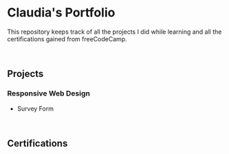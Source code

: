 <h1>Claudia's Portfolio</h1> 
<p>
  This repository keeps track of all the projects I did while learning and all the certifications gained from freeCodeCamp.
</p>
<br>

<h2>Projects</h2>
<h3>Responsive Web Design</h3>
  <ul>
    <li>Survey Form</li>
  </ul>
<br>

<h2>Certifications</h2>
